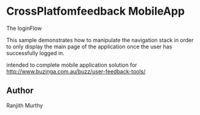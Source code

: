 CrossPlatfomfeedback MobileApp
=========

The loginFlow 

This sample demonstrates how to manipulate the navigation stack in order to only display the main page of the application once the user has successfully logged in.


intended to complete mobile application solution for  http://www.buzinga.com.au/buzz/user-feedback-tools/ 


Author
------

Ranjith Murthy 
